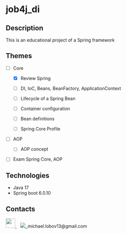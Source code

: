# job4j_di

## Description
This is an educational project of a Spring framework

## Themes
- [ ] Core
    - [x] Review Spring
    - [ ] DI, IoC, Beans, BeanFactory, ApplicationContext
    - [ ] Lifecycle of a Spring Bean
    - [ ] Container configuration
    - [ ] Bean definitions
    - [ ] Spring Core Profile 


- [ ] AOP
    - [ ] AOP concept


- [ ] Exam Spring Core, AOP

## Technologies
- Java 17
- Spring boot 6.0.10

## Contacts

<a href="https://t.me/draw_my_soul">
<img src="https://cdn-icons-png.flaticon.com/512/5968/5968804.png" width="30px">
</a>&nbsp;&nbsp;
<a href="mailto:michael.lobov13@gmail.com">
<img src="https://ssl.gstatic.com/ui/v1/icons/mail/rfr/logo_gmail_lockup_default_1x_r5.png">&nbsp;
</a>michael.lobov13@gmail.com